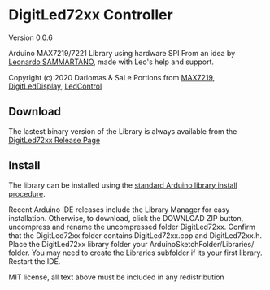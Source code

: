 DigitLed72xx Controller
=======================

Version 0.0.6

Arduino MAX7219/7221 Library using hardware SPI
From an idea by [Leonardo SAMMARTANO](https://github.com/SaLeeC), made with Leo's help and support.

Copyright (c) 2020 Dariomas & SaLe
Portions from [MAX7219](https://github.com/csdexter/MAX7219), [DigitLedDisplay](https://github.com/ozhantr/DigitLedDisplay), [LedControl](https://github.com/wayoda/LedControl)

Download
--------

The lastest binary version of the Library is always available from the
[DigitLed72xx Release Page](https://github.com/dariomas/DigitLed72xx/releases)

Install
-------

The library can be installed using the [standard Arduino library install procedure](http://arduino.cc/en/Guide/Libraries).

Recent Arduino IDE releases include the Library Manager for easy installation. Otherwise, to download, click the DOWNLOAD ZIP button, uncompress and rename the uncompressed folder DigitLed72xx. Confirm that the DigitLed72xx folder contains DigitLed72xx.cpp and DigitLed72xx.h. Place the DigitLed72xx library folder your ArduinoSketchFolder/Libraries/ folder. You may need to create the Libraries subfolder if its your first library. Restart the IDE.

MIT license, all text above must be included in any redistribution
